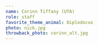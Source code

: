```yaml
---
name: Corinn Tiffany (UTA)
role: staff
favorite_theme_animal: Diplodocus
photo: nick.jpg
throwback_photo: corinn_alt.jpg
---
```


